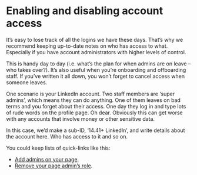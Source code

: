 # Enabling and disabling account access

It’s easy to lose track of all the logins we have these days. That’s why we recommend keeping up-to-date notes on who has access to what. Especially if you have account administrators with higher levels of control.

This is handy day to day (i.e. what’s the plan for when admins are on leave – who takes over?). It’s also useful when you’re onboarding and offboarding staff. If you’ve written it all down, you won’t forget to cancel access when someone leaves.

One scenario is your LinkedIn account. Two staff members are ‘super admins’, which means they can do anything. One of them leaves on bad terms and you forget about their access. One day they log in and type lots of rude words on the profile page. Oh dear. Obviously this can get worse with any accounts that involve money or other sensitive data.

In this case, we’d make a sub-ID, ‘14.41+ LinkedIn’, and write details about the account here. Who has access to it and so on.

You could keep lists of quick-links like this:

- [Add admins on your page](https://www.linkedin.com/help/linkedin/answer/a569144).
- [Remove your page admin’s role](https://www.linkedin.com/help/linkedin/answer/a1481276).
